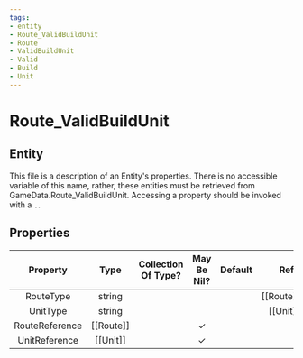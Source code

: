 ```yaml
---
tags:
- entity
- Route_ValidBuildUnit
- Route
- ValidBuildUnit
- Valid
- Build
- Unit
---
```

# Route_ValidBuildUnit
## Entity
This file is a description of an Entity's properties. There is no accessible variable of this name, rather, these entities must be retrieved from GameData.Route_ValidBuildUnit. Accessing a property should be invoked with a `.`.
## Properties
|	Property	|	Type	|	Collection Of Type?	|	May Be Nil?	|	Default	|	References	|	Key	|	Notes	|
|	:-:	|	:-:	|	:-:	|	:-:	|	:-:	|	:-:	|	:-:	|	-:	|
|	RouteType	|	string	|		|		|		|	[[Route]].RouteType	|		|	|
|	UnitType	|	string	|		|		|		|	[[Unit]].UnitType	|		|	|
|	RouteReference	|	[[Route]]	|		|	✓	|		|		|		|	|
|	UnitReference	|	[[Unit]]	|		|	✓	|		|		|		|	|
